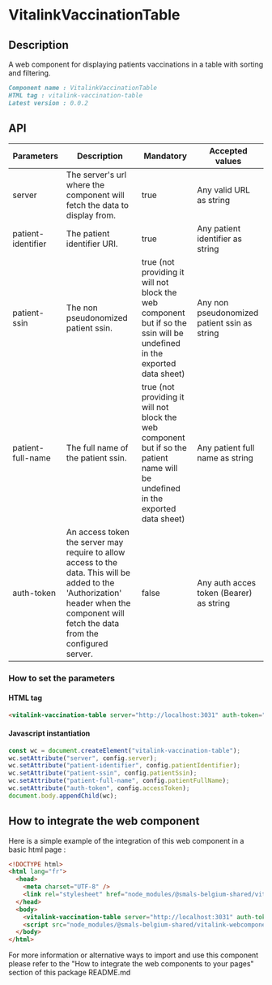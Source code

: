 # VitalinkVaccinationTable

## Description

A web component for displaying patients vaccinations in a table with sorting and filtering.

```md
Component name : VitalinkVaccinationTable
HTML tag : vitalink-vaccination-table
Latest version : 0.0.2
```

## API

| Parameters         | Description                                                                                                                                                                             | Mandatory                                                                                                                        | Accepted values                              |
| ------------------ | --------------------------------------------------------------------------------------------------------------------------------------------------------------------------------------- | -------------------------------------------------------------------------------------------------------------------------------- | -------------------------------------------- |
| server             | The server's url where the component will fetch the data to display from.                                                                                                               | true                                                                                                                             | Any valid URL as string                      |
| patient-identifier | The patient identifier URI.                                                                                                                                                             | true                                                                                                                             | Any patient identifier as string             |
| patient-ssin       | The non pseudonomized patient ssin.                                                                                                                                                     | true (not providing it will not block the web component but if so the ssin will be undefined in the exported data sheet)         | Any non pseudonomized patient ssin as string |
| patient-full-name  | The full name of the patient ssin.                                                                                                                                                      | true (not providing it will not block the web component but if so the patient name will be undefined in the exported data sheet) | Any patient full name as string              |
| auth-token         | An access token the server may require to allow access to the data. This will be added to the 'Authorization' header when the component will fetch the data from the configured server. | false                                                                                                                            | Any auth acces token (Bearer) as string      |

### How to set the parameters

#### HTML tag

```html
<vitalink-vaccination-table server="http://localhost:3031" auth-token="ey1531eaz2131eaz1a1e32za1e5za1e35za1ez53a1" patient-identifier="123" patient-ssin="00000000000" patient-full-name="Patient Full Name"></vitalink-vaccination-table>
```

#### Javascript instantiation

```typescript
const wc = document.createElement("vitalink-vaccination-table");
wc.setAttribute("server", config.server);
wc.setAttribute("patient-identifier", config.patientIdentifier);
wc.setAttribute("patient-ssin", config.patientSsin);
wc.setAttribute("patient-full-name", config.patientFullName);
wc.setAttribute("auth-token", config.accessToken);
document.body.appendChild(wc);
```

## How to integrate the web component

Here is a simple example of the integration of this web component in a basic html page :

```html
<!DOCTYPE html>
<html lang="fr">
  <head>
    <meta charset="UTF-8" />
    <link rel="stylesheet" href="node_modules/@smals-belgium-shared/vitalink-webcomponents/VitalinkVaccinationTable/0.0.1/styles.css" />
  </head>
  <body>
    <vitalink-vaccination-table server="http://localhost:3031" auth-token="ey1531eaz2131eaz1a1e32za1e5za1e35za1ez53a1" patient-identifier="123" patient-ssin="00000000000" patient-full-name="Patient Full Name"></vitalink-vaccination-table>
    <script src="node_modules/@smals-belgium-shared/vitalink-webcomponents/VitalinkVaccinationTable/0.0.1/main.js"></script>
  </body>
</html>
```

For more information or alternative ways to import and use this component please refer to the "How to integrate the web components to your pages" section of this package README.md
